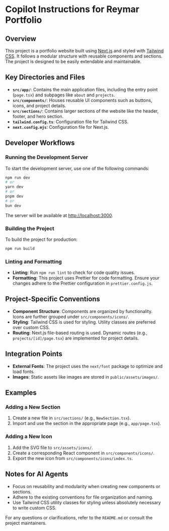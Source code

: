# Copilot Instructions for Reymar Portfolio

## Overview

This project is a portfolio website built using [Next.js](https://nextjs.org) and styled with [Tailwind CSS](https://tailwindcss.com). It follows a modular structure with reusable components and sections. The project is designed to be easily extendable and maintainable.

## Key Directories and Files

- **`src/app/`**: Contains the main application files, including the entry point (`page.tsx`) and subpages like `about` and `projects`.
- **`src/components/`**: Houses reusable UI components such as buttons, icons, and project details.
- **`src/sections/`**: Contains larger sections of the website like the header, footer, and hero section.
- **`tailwind.config.ts`**: Configuration file for Tailwind CSS.
- **`next.config.mjs`**: Configuration file for Next.js.

## Developer Workflows

### Running the Development Server

To start the development server, use one of the following commands:

```bash
npm run dev
# or
yarn dev
# or
pnpm dev
# or
bun dev
```

The server will be available at [http://localhost:3000](http://localhost:3000).

### Building the Project

To build the project for production:

```bash
npm run build
```

### Linting and Formatting

- **Linting**: Run `npm run lint` to check for code quality issues.
- **Formatting**: This project uses Prettier for code formatting. Ensure your changes adhere to the Prettier configuration in `prettier.config.js`.

## Project-Specific Conventions

- **Component Structure**: Components are organized by functionality. Icons are further grouped under `src/components/icons/`.
- **Styling**: Tailwind CSS is used for styling. Utility classes are preferred over custom CSS.
- **Routing**: Next.js file-based routing is used. Dynamic routes (e.g., `projects/[id]/page.tsx`) are implemented for project details.

## Integration Points

- **External Fonts**: The project uses the `next/font` package to optimize and load fonts.
- **Images**: Static assets like images are stored in `public/assets/images/`.

## Examples

### Adding a New Section

1. Create a new file in `src/sections/` (e.g., `NewSection.tsx`).
2. Import and use the section in the appropriate page (e.g., `app/page.tsx`).

### Adding a New Icon

1. Add the SVG file to `src/assets/icons/`.
2. Create a corresponding React component in `src/components/icons/`.
3. Export the new icon from `src/components/icons/index.ts`.

## Notes for AI Agents

- Focus on reusability and modularity when creating new components or sections.
- Adhere to the existing conventions for file organization and naming.
- Use Tailwind CSS utility classes for styling unless absolutely necessary to write custom CSS.

For any questions or clarifications, refer to the `README.md` or consult the project maintainers.
